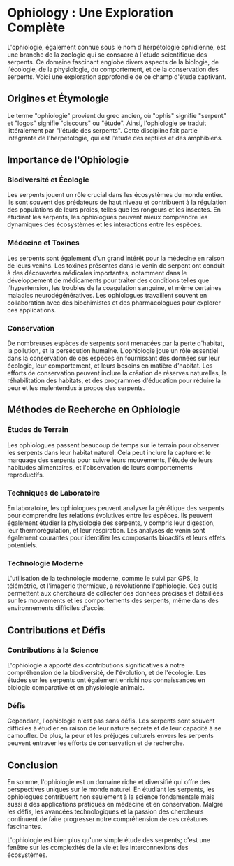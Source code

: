 # Ophiology : Une Exploration Complète

L'ophiologie, également connue sous le nom d'herpétologie ophidienne, est une branche de la zoologie qui se consacre à l'étude scientifique des serpents. Ce domaine fascinant englobe divers aspects de la biologie, de l'écologie, de la physiologie, du comportement, et de la conservation des serpents. Voici une exploration approfondie de ce champ d'étude captivant.

## Origines et Étymologie

Le terme "ophiologie" provient du grec ancien, où "ophis" signifie "serpent" et "logos" signifie "discours" ou "étude". Ainsi, l'ophiologie se traduit littéralement par "l'étude des serpents". Cette discipline fait partie intégrante de l'herpétologie, qui est l'étude des reptiles et des amphibiens.

## Importance de l'Ophiologie

### Biodiversité et Écologie

Les serpents jouent un rôle crucial dans les écosystèmes du monde entier. Ils sont souvent des prédateurs de haut niveau et contribuent à la régulation des populations de leurs proies, telles que les rongeurs et les insectes. En étudiant les serpents, les ophiologues peuvent mieux comprendre les dynamiques des écosystèmes et les interactions entre les espèces.

### Médecine et Toxines

Les serpents sont également d'un grand intérêt pour la médecine en raison de leurs venins. Les toxines présentes dans le venin de serpent ont conduit à des découvertes médicales importantes, notamment dans le développement de médicaments pour traiter des conditions telles que l'hypertension, les troubles de la coagulation sanguine, et même certaines maladies neurodégénératives. Les ophiologues travaillent souvent en collaboration avec des biochimistes et des pharmacologues pour explorer ces applications.

### Conservation

De nombreuses espèces de serpents sont menacées par la perte d'habitat, la pollution, et la persécution humaine. L'ophiologie joue un rôle essentiel dans la conservation de ces espèces en fournissant des données sur leur écologie, leur comportement, et leurs besoins en matière d'habitat. Les efforts de conservation peuvent inclure la création de réserves naturelles, la réhabilitation des habitats, et des programmes d'éducation pour réduire la peur et les malentendus à propos des serpents.

## Méthodes de Recherche en Ophiologie

### Études de Terrain

Les ophiologues passent beaucoup de temps sur le terrain pour observer les serpents dans leur habitat naturel. Cela peut inclure la capture et le marquage des serpents pour suivre leurs mouvements, l'étude de leurs habitudes alimentaires, et l'observation de leurs comportements reproductifs.

### Techniques de Laboratoire

En laboratoire, les ophiologues peuvent analyser la génétique des serpents pour comprendre les relations évolutives entre les espèces. Ils peuvent également étudier la physiologie des serpents, y compris leur digestion, leur thermorégulation, et leur respiration. Les analyses de venin sont également courantes pour identifier les composants bioactifs et leurs effets potentiels.

### Technologie Moderne

L'utilisation de la technologie moderne, comme le suivi par GPS, la télémétrie, et l'imagerie thermique, a révolutionné l'ophiologie. Ces outils permettent aux chercheurs de collecter des données précises et détaillées sur les mouvements et les comportements des serpents, même dans des environnements difficiles d'accès.

## Contributions et Défis

### Contributions à la Science

L'ophiologie a apporté des contributions significatives à notre compréhension de la biodiversité, de l'évolution, et de l'écologie. Les études sur les serpents ont également enrichi nos connaissances en biologie comparative et en physiologie animale.

### Défis

Cependant, l'ophiologie n'est pas sans défis. Les serpents sont souvent difficiles à étudier en raison de leur nature secrète et de leur capacité à se camoufler. De plus, la peur et les préjugés culturels envers les serpents peuvent entraver les efforts de conservation et de recherche.

## Conclusion

En somme, l'ophiologie est un domaine riche et diversifié qui offre des perspectives uniques sur le monde naturel. En étudiant les serpents, les ophiologues contribuent non seulement à la science fondamentale mais aussi à des applications pratiques en médecine et en conservation. Malgré les défis, les avancées technologiques et la passion des chercheurs continuent de faire progresser notre compréhension de ces créatures fascinantes.

L'ophiologie est bien plus qu'une simple étude des serpents; c'est une fenêtre sur les complexités de la vie et les interconnexions des écosystèmes.